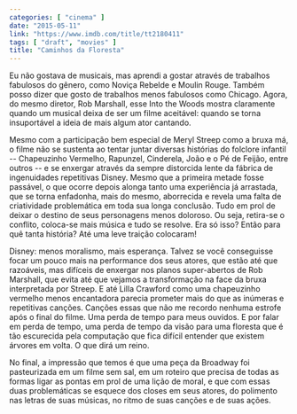 ```yaml
---
categories: [ "cinema" ]
date: "2015-05-11"
link: "https://www.imdb.com/title/tt2180411"
tags: [ "draft", "movies" ]
title: "Caminhos da Floresta"
---
```

Eu não gostava de musicais, mas aprendi a gostar através de trabalhos fabulosos do gênero, como Noviça Rebelde e Moulin Rouge. Também posso dizer que gosto de trabalhos menos fabulosos como Chicago. Agora, do mesmo diretor, Rob Marshall, esse Into the Woods mostra claramente quando um musical deixa de ser um filme aceitável: quando se torna insuportável a ideia de mais algum ator cantando.

Mesmo com a participação bem especial de Meryl Streep como a bruxa má, o filme não se sustenta ao tentar juntar diversas histórias do folclore infantil -- Chapeuzinho Vermelho, Rapunzel, Cinderela, João e o Pé de Feijão, entre outros -- e se enxergar através da sempre distorcida lente da fábrica de ingenuidades repetitivas Disney. Mesmo que a primeira metade fosse passável, o que ocorre depois alonga tanto uma experiência já arrastada, que se torna enfadonha, mais do mesmo, aborrecida e revela uma falta de criatividade problemática em toda sua longa conclusão. Tudo em prol de deixar o destino de seus personagens menos doloroso. Ou seja, retira-se o conflito, coloca-se mais música e tudo se resolve. Era só isso? Então para quê tanta história? Até uma leve traição colocaram!

Disney: menos moralismo, mais esperança. Talvez se você conseguisse focar um pouco mais na performance dos seus atores, que estão até que razoáveis, mas difíceis de enxergar nos planos super-abertos de Rob Marshall, que evita até que vejamos a transformação na face da bruxa interpretada por Streep. E até Lilla Crawford como uma chapeuzinho vermelho menos encantadora parecia prometer mais do que as inúmeras e repetitivas canções. Canções essas que não me recordo nenhuma estrofe após o final do filme. Uma perda de tempo para meus ouvidos. E por falar em perda de tempo, uma perda de tempo da visão para uma floresta que é tão escurecida pela computação que fica difícil entender que existem árvores em volta. O que dirá um reino.

No final, a impressão que temos é que uma peça da Broadway foi pasteurizada em um filme sem sal, em um roteiro que precisa de todas as formas ligar as pontas em prol de uma lição de moral, e que com essas duas problemáticas se esquece dos closes em seus atores, do polimento nas letras de suas músicas, no ritmo de suas canções e de suas ações.

